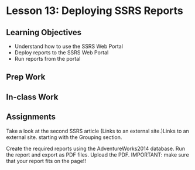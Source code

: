 # Lesson 13: Deploying SSRS Reports

## Learning Objectives
* Understand how to use the SSRS Web Portal
* Deploy reports to the SSRS Web Portal
* Run reports from the portal

## Prep Work

## In-class Work

## Assignments
Take a look at the second SSRS article (Links to an external site.)Links to an external site. starting with the Grouping section.

Create the required reports using the AdventureWorks2014 database. Run the report and export as PDF files. Upload the PDF. IMPORTANT: make sure that your report fits on the page!!
